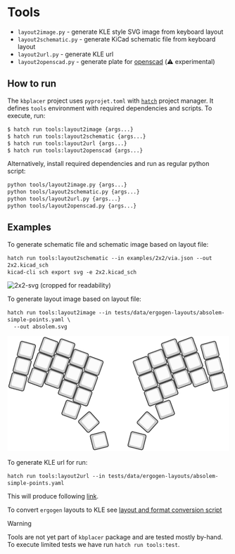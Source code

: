 # Tools

- `layout2image.py` - generate KLE style SVG image from keyboard layout
- `layout2schematic.py` - generate KiCad schematic file from keyboard layout
- `layout2url.py` - generate KLE url
- `layout2openscad.py` - generate plate for [openscad](https://openscad.org/) (:warning: experimental)

## How to run

The `kbplacer` project uses `pyprojet.toml` with [`hatch`](https://hatch.pypa.io) project manager.
It defines `tools` environment with required dependencies and scripts.
To execute, run:

```shell
$ hatch run tools:layout2image {args...}
$ hatch run tools:layout2schematic {args...}
$ hatch run tools:layout2url {args...}
$ hatch run tools:layout2openscad {args...}
```

Alternatively, install required dependencies and run as regular python script:

```shell
python tools/layout2image.py {args...}
python tools/layout2schematic.py {args...}
python tools/layout2url.py {args...}
python tools/layout2openscad.py {args...}
```

## Examples

To generate schematic file and schematic image based on layout file:

```shell
hatch run tools:layout2schematic --in examples/2x2/via.json --out 2x2.kicad_sch
kicad-cli sch export svg -e 2x2.kicad_sch
```

![2x2-svg](../resources/2x2.svg)
(cropped for readability)

To generate layout image based on layout file:

```shell
hatch run tools:layout2image --in tests/data/ergogen-layouts/absolem-simple-points.yaml \
  --out absolem.svg
```

![absolem-svg](../resources/absolem.svg)

To generate KLE url for run:

```shell
hatch run tools:layout2url --in tests/data/ergogen-layouts/absolem-simple-points.yaml
```

This will produce following
[link](http://www.keyboard-layout-editor.com/##@@_r:15&rx:0.473684&ry:2.625528&y:-0.473684&x:-0.473684&a:7&w:0.947368&h:0.947368%3B&=%3B&@_rx:0.732503&ry:1.659602&y:-0.473684&x:-0.473684&w:0.947368&h:0.947368%3B&=%3B&@_rx:0.991322&ry:0.693676&y:-0.473684&x:-0.473684&w:0.947368&h:0.947368%3B&=%3B&@_r:20&rx:1.669707&ry:2.353069&y:-0.473684&x:-0.473684&w:0.947368&h:0.947368%3B&=%3B&@_rx:2.011728&ry:1.413377&y:-0.473684&x:-0.473684&w:0.947368&h:0.947368%3B&=%3B&@_rx:2.353748&ry:0.473684&y:-0.473684&x:-0.473684&w:0.947368&h:0.947368%3B&=%3B&@_rx:2.699405&ry:2.447802&y:-0.473684&x:-0.473684&w:0.947368&h:0.947368%3B&=%3B&@_rx:3.041426&ry:1.508109&y:-0.473684&x:-0.473684&w:0.947368&h:0.947368%3B&=%3B&@_rx:3.383446&ry:0.568417&y:-0.473684&x:-0.473684&w:0.947368&h:0.947368%3B&=%3B&@_rx:3.531092&ry:3.086567&y:-0.473684&x:-0.473684&w:0.947368&h:0.947368%3B&=%3B&@_rx:3.746559&ry:4.341188&y:-0.473684&x:-0.473684&w:0.947368&h:0.947368%3B&=%3B&@_rx:3.873112&ry:2.146875&y:-0.473684&x:-0.473684&w:0.947368&h:0.947368%3B&=%3B&@_rx:4.215132&ry:1.207182&y:-0.473684&x:-0.473684&w:0.947368&h:0.947368%3B&=%3B&@_rx:4.434782&ry:3.527502&y:-0.473684&x:-0.473684&w:0.947368&h:0.947368%3B&=%3B&@_rx:4.776802&ry:2.58781&y:-0.473684&x:-0.47368400000000044&w:0.947368&h:0.947368%3B&=%3B&@_rx:5.118822&ry:1.648117&y:-0.473684&x:-0.47368400000000044&w:0.947368&h:0.947368%3B&=%3B&@_r:48&rx:4.820217&ry:5.099935&y:-0.47368400000000044&x:-0.47368399999999955&w:0.947368&h:0.947368%3B&=%3B&@_r:76&rx:5.46258&ry:6.247021&y:-0.47368400000000044&x:-0.47368399999999955&w:0.947368&h:0.947368%3B&=%3B&@_r:-76&rx:7.778899&y:-0.47368400000000044&x:-0.47368399999999955&w:0.947368&h:0.947368%3B&=%3B&@_r:-48&rx:8.421262&ry:5.099935&y:-0.47368400000000044&x:-0.47368400000000044&w:0.947368&h:0.947368%3B&=%3B&@_r:-20&rx:8.122657&ry:1.648117&y:-0.473684&x:-0.47368400000000044&w:0.947368&h:0.947368%3B&=%3B&@_rx:8.464677&ry:2.58781&y:-0.473684&x:-0.47368400000000044&w:0.947368&h:0.947368%3B&=%3B&@_rx:8.806697&ry:3.527502&y:-0.473684&x:-0.47368400000000044&w:0.947368&h:0.947368%3B&=%3B&@_rx:9.026347&ry:1.207182&y:-0.473684&x:-0.47368400000000044&w:0.947368&h:0.947368%3B&=%3B&@_rx:9.368367&ry:2.146875&y:-0.473684&x:-0.47368400000000044&w:0.947368&h:0.947368%3B&=%3B&@_rx:9.49492&ry:4.341188&y:-0.473684&x:-0.47368400000000044&w:0.947368&h:0.947368%3B&=%3B&@_rx:9.710387&ry:3.086567&y:-0.473684&x:-0.47368400000000044&w:0.947368&h:0.947368%3B&=%3B&@_rx:9.858033&ry:0.568417&y:-0.473684&x:-0.47368400000000044&w:0.947368&h:0.947368%3B&=%3B&@_rx:10.200054&ry:1.508109&y:-0.473684&x:-0.47368400000000044&w:0.947368&h:0.947368%3B&=%3B&@_rx:10.542074&ry:2.447802&y:-0.473684&x:-0.47368400000000044&w:0.947368&h:0.947368%3B&=%3B&@_rx:10.887731&ry:0.473684&y:-0.473684&x:-0.47368400000000044&w:0.947368&h:0.947368%3B&=%3B&@_rx:11.229751&ry:1.413377&y:-0.473684&x:-0.47368400000000044&w:0.947368&h:0.947368%3B&=%3B&@_rx:11.571772&ry:2.353069&y:-0.473684&x:-0.47368400000000044&w:0.947368&h:0.947368%3B&=%3B&@_r:-15&rx:12.250157&ry:0.693676&y:-0.473684&x:-0.47368400000000044&w:0.947368&h:0.947368%3B&=%3B&@_rx:12.508976&ry:1.659602&y:-0.473684&x:-0.47368400000000044&w:0.947368&h:0.947368%3B&=%3B&@_rx:12.767795&ry:2.625528&y:-0.473684&x:-0.47368400000000044&w:0.947368&h:0.947368%3B&=).

To convert `ergogen` layouts to KLE see [layout and format conversion script](../README.md#layout-format-conversion-script)

> [!WARNING]
> Tools are not yet part of `kbplacer` package and are tested mostly by-hand.
> To execute limited tests we have run `hatch run tools:test`.
